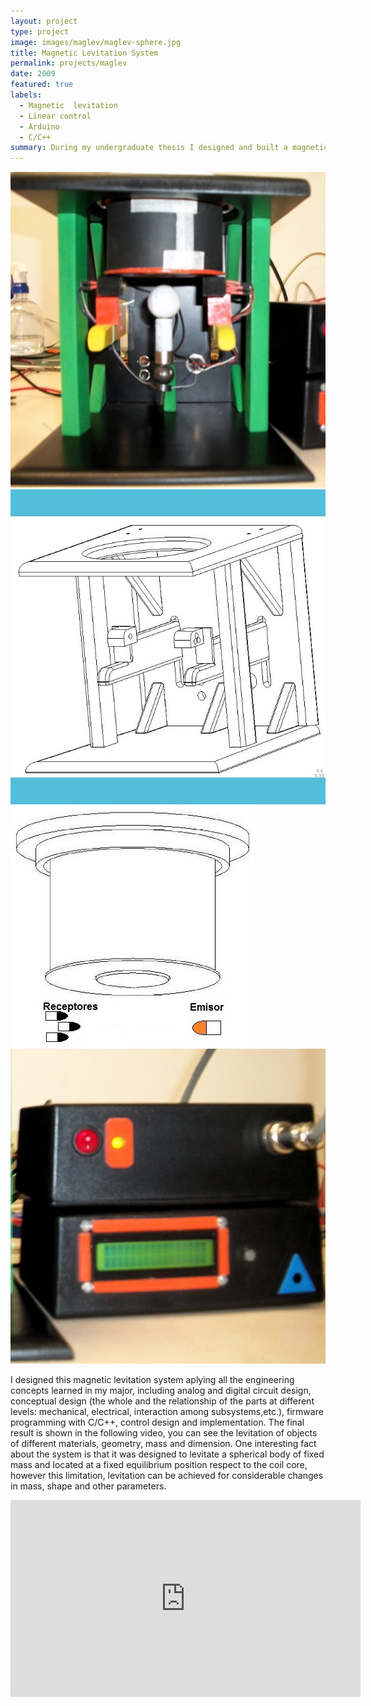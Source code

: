 ```yaml
---
layout: project
type: project
image: images/maglev/maglev-sphere.jpg
title: Magnetic Levitation System
permalink: projects/maglev
date: 2009
featured: true
labels:
  - Magnetic  levitation
  - Linear control
  - Arduino
  - C/C++
summary: During my undergraduate thesis I designed and built a magnetic levitation system using linear control techniques. The control system was implemented with an arduino like board know as Pinguino and levitation was achieved for objects of different shapes at around 1.2 cm from the core of the coil.
---
```


<div class="ui small rounded images">
  <img class="ui image" src="../images/maglev/maglev-system.jpg">
  <img class="ui image" src="../images/maglev/maglev-structure.jpg">
  <img class="ui image" src="../images/maglev/maglev-sensors.jpg">
  <img class="ui image" src="../images/maglev/maglev-electronics.jpg">
</div>

I designed this magnetic levitation system aplying all the engineering concepts learned in my major, including analog and digital circuit design, conceptual design (the whole and the relationship of the parts at different levels: mechanical, electrical, interaction among subsystems,etc.), firmware programming with C/C++, control design and implementation. The final result is shown in the following video, you can see the levitation of objects of different materials, geometry, mass and dimension. One interesting fact about the system is that it was designed to levitate a spherical body of fixed mass and located at a fixed equilibrium position respect to the coil core, however this limitation, levitation can be achieved for considerable changes in mass, shape and other parameters.

<iframe width="560" height="315" src="https://www.youtube.com/embed/pp8TWlxj1Ng?rel=0&amp;showinfo=0" frameborder="0" allow="autoplay; encrypted-media" allowfullscreen></iframe>



